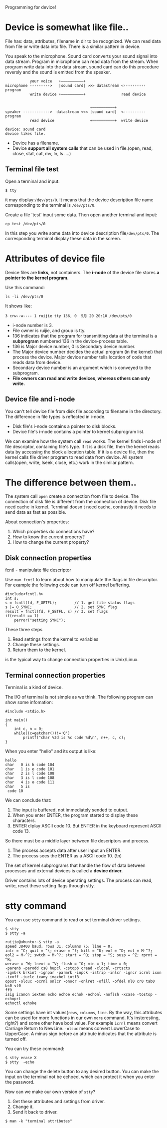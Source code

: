 Programming for device!

# Device is somewhat like file..

File has: data, attributes, filename in dir to be recognized. We can read data from file or write data into file. There is a similar pattern in device.

You speak to the microphone. Sound card converts your sound signal into data stream. Program in microphone can read data from the stream. When program write data into the data stream, sound card can do this procedure reversly and the sound is emitted from the speaker.

~~~
           your voice   +——————————+   
microphone --------->   |sound card| >>> datastream <----------  program
           write device +——————————+                read device

           
                                      +——————————+   
speaker ------------>  datastream <<< |sound card|  <----------  program
           read device                +——————————+  write device   

device: sound card
device likes file.
~~~

- Device has a filename.
- Device **support all system calls** that can be used in file.(open, read, close, stat, cat, mv, ln, ls ....)

## Terminal file test

Open a terminal and input:

~~~
$ tty
~~~

it may display:`/dev/pts/0`. It means that the device description file name corresponding to the terminal is `/dev/pts/0`.

Create a file 'test' input some data. Then open another terminal and input:

~~~
cp test /dev/pts/0
~~~

In this step you write some data into device description file`/dev/pts/0`. The corresponding terminal display these data in the screen.

# Attributes of device file

Device files are **links**, not containers. The **i-node** of the device file stores **a pointer to the kernel program.**

Use this command:

~~~
ls -li /dev/pts/0
~~~

It shows like:

~~~
3 crw--w---- 1 ruijie tty 136, 0  5月 20 20:10 /dev/pts/0
~~~

- i-node number is 3.
- File owner is ruijie, and group is tty.
- 136 indicates that the program for transmitting data at the terminal is a **subprogram** numbered 136 in the device-process table.
- 136 is Major device number, 0 is Secondary device number. 
- The Major device number decides the actual program (in the kernel) that process the device. Major device number tells location of code that reads data from device.
- Secondary device number is an argument which is conveyed to the subprogram.
- **File owners can read and write devices, whereas others can only write.**

## Device file and i-node

You can't tell device file from disk file according to filename in the directory. The difference in file types is reflected in i-node.

- Disk file's i-node contains a pointer to disk blocks.
- Device file's i-node contains a pointer to kernel subprogram list. 

We can examine how the system call `read` works. The kernel finds i-node of file descriptor, containing file's type. If it is a disk file, then the kernel reads data by accessing the block allocation table. If it is a device file, then the kernel calls file driver program to read data from device. All system calls(open, write, lseek, close, etc.) work in the similar pattern.

# The difference between them..

The system call `open` create a connection from file to device. The connection of disk file is different from the connection of device. Disk file need cache in kernel. Terminal doesn't need cache, contrastly it needs to send data as fast as possible.

About connection's properties:

1. Which properties do connections have?
2. How to know the current property?
3. How to change the current property?

## Disk connection properties

fcntl - manipulate file descriptor

Use `man fcntl` to learn about how to manipulate the flags in file descriptor. For example the following code can turn off kernel buffering.

~~~
#include<fcntl.h>
int s;
s = fcntl(fd, F_GETFL);        // 1. get file status flags
s |= O_SYNC;                   // 2. set SYNC flag
result = fnctl(fd, F_SETFL, s) // 3. set flags
if(result == 1)
    perror("setting SYNC");
~~~

These three steps 

1. Read settings from the kernel to variables
2. Change these settings.
3. Return them to the kernel.

is the typical way to change connection properties in Unix/Linux.

## Terminal connection properties

Terminal is a kind of device.

The I/O of terminal is not simple as we think. The following program can show some infomation:

~~~
#include <stdio.h>

int main()
{
	int c, n = 0;
	while((c=getchar())!='Q')
		printf("char %3d is %c code %d\n", n++, c, c);
}

~~~

When you enter "hello" and its output is like:

~~~
hello
char   0 is h code 104
char   1 is e code 101
char   2 is l code 108
char   3 is l code 108
char   4 is o code 111
char   5 is 
 code 10
~~~

We can conclude that:

1. The input is buffered, not immediately sended to output.
2. When you enter ENTER, the program started to display these characters.
3. ENTER diplay ASCII code 10. But ENTER in the keyboard represent ASCII code 13.

So there must be a middle layer between file descriptors and process.

1. The process accepts data after user input an ENTER.
2. The process sees the  ENTER  as a ASCII code 10. (\n)

The set of kernel subprograms that handle the flow of data between processes and external devices is called a **device driver.**

Driver contains lots of device operating settings. The process can read, write, reset these setting flags through stty.

# stty command

You can use `stty` command to read or set terminal driver settings.
~~~
$ stty
$ stty -a
~~~

~~~
ruijie@ubuntu:~$ stty -a
speed 38400 baud; rows 31; columns 75; line = 0;
intr = ^C; quit = ^\; erase = ^?; kill = ^U; eof = ^D; eol = M-^?;
eol2 = M-^?; swtch = M-^?; start = ^Q; stop = ^S; susp = ^Z; rprnt = ^R;
werase = ^W; lnext = ^V; flush = ^O; min = 1; time = 0;
-parenb -parodd cs8 hupcl -cstopb cread -clocal -crtscts
-ignbrk brkint -ignpar -parmrk -inpck -istrip -inlcr -igncr icrnl ixon
-ixoff -iuclc ixany imaxbel iutf8
opost -olcuc -ocrnl onlcr -onocr -onlret -ofill -ofdel nl0 cr0 tab0 bs0 vt0
ff0
isig icanon iexten echo echoe echok -echonl -noflsh -xcase -tostop -echoprt
echoctl echoke
~~~

Some settings have int values(`rows`, `columns`, `line`. By the way, this attributes can be used for more functions in our own `more` command. It's insteresting, right?) and some other have bool value. For example `icrnl` means convert Carriage Return to NewLine. `-olcuc` means convert LowerCase to UpperCase. A minus sign before an attribute indicates that the attribute is turned off.


You can try these command:

~~~
$ stty erase X
$ stty  -echo
~~~

You can change the delete button to any desired button. You can make the input on the terminal not be echoed, which can protect it when you enter the password.

Now can we make our own version of `stty`?

1. Get these attributes and settings from driver.
2. Change it.
3. Send it back to driver.

~~~
$ man -k "terminal attributes"
~~~

